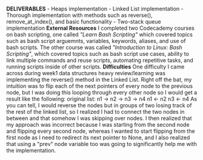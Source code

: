 **DELIVERABLES**
    - Heaps implementation
    - Linked List implementation
        - Thorough implementation with methods such as reverse(),       remove_at_index(), and basic functionality
    - Two-stack queue implementation
**External Resources**
I completed two Codecademy courses on bash scripting, one called *"Learn Bash Scripting"* which covered topics such as bash script arguemnts, variables, keywords, aliases, and use of bash scripts. The other course was called *"Introduction to Linux: Bash Scripting"*, which covered topics such as bash script use cases, ability to link multiple commands and reuse scripts, automating repetitive tasks, and running scripts inside of other scripts. 
**Difficulties**
One difficulty I came across during week1 data structures heavy review/learning was implementing the reverse() method in the Linked List. Right off the bat, my intuition was to flip each of the next pointers of every node to the previous node, but I was doing this looping through every other node so I would get a result like the following:
    original list:
        n1 -> n2 -> n3 -> n4
        n1 <- n2 n3 <- n4
As you can tell, I would reverse the nodes but in groups of two losing track of the rest of the linked list, so I realized I had to connect the two nodes in between and that somehow I was skipping over nodes. I then realized that my approach was incorrect because I was starting from the second node and flipping every second node, whereas I wanted to start flipping from the first node as I need to redirect its next pointer to None, and I also realized that using a "prev" node variable too was going to significantly help me with the implementation.